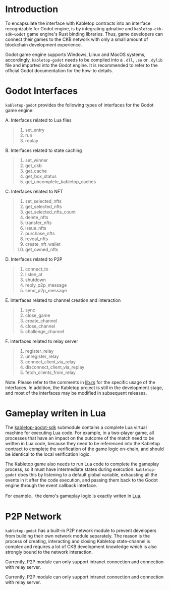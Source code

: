 # Introduction

To encapsulate the interface with Kabletop contracts into an interface recognizable for Godot engine, is by integrating gdnative and `kabletop-ckb-sdk—Godot` game engine's Rust binding libraries. Thus, game developers can connect their games to the CKB network with only a small amount of blockchain development experience.

Godot game engine supports Windows, Linux and MacOS systems, accordingly, `kabletop-godot` needs to be compiled into a `.dll`, `.so` or `.dylib` file and imported into the Godot engine. It is recommended to refer to the official Godot documentation for the how-to details.


# Godot Interfaces

`kabletop-godot` provides the following types of interfaces for the Godot game engine:

A. Interfaces related to Lua files
> 1. set_entry
> 2. run
> 3. replay

B. Interfaces related to state caching
> 1. set_winner
> 2. get_ckb
> 3. get_cache
> 4. get_box_status
> 5. get_uncomplete_kabletop_caches

C. Interfaces related to NFT
> 1. set_selected_nfts
> 2. get_selected_nfts
> 3. get_selected_nfts_count
> 4. delete_nfts
> 5. transfer_nfts
> 6. issue_nfts
> 7. purchase_nfts
> 8. reveal_nfts
> 9. create_nft_wallet
> 10. get_owned_nfts

D. Interfaces related to P2P
> 1. connect_to
> 2. listen_at
> 3. shutdown
> 5. reply_p2p_message
> 6. send_p2p_message

E. Interfaces related to channel creation and interaction
> 1. sync
> 2. close_game
> 3. create_channel
> 4. close_channel
> 5. challenge_channel

F. Interfaces related to relay server
> 1. register_relay
> 2. unregister_relay
> 3. connect_client_via_relay
> 4. disconnect_client_via_replay
> 5. fetch_clients_from_relay

Note: Please refer to the comments in [lib.rs](https://github.com/ashuralyk/kabletop-godot/blob/master/src/lib.rs) for the specific usage of the interfaces. In addition, the Kabletop project is still in the development stage, and most of the interfaces may be modified in subsequent releases.

# Gameplay writen in Lua

The [kabletop-godot-sdk](https://github.com/ashuralyk/kabletop-godot/tree/master/kabletop-godot-sdk) submodule contains a complete Lua virtual machine for executing Lua code. For example, in a two-player game, all processes that have an impact on the outcome of the match need to be written in Lua code, because they need to be referenced into the Kabletop contract to complete the verification of the game logic on-chain, and should be identical to the local verification logic.

The Kabletop game also needs to run Lua code to complete the gameplay process, so it must have intermediate states during execution. `kabletop-godot` does this by listening to a default global variable, exhausting all the events in it after the code execution, and passing them back to the Godot engine through the event callback interface.

For example，the demo's gameplay logic is exactly writen in [Lua](https://github.com/ashuralyk/kabletop-demo/tree/master/lua).

# P2P Network

`kabletop-godot` has a built-in P2P network module to prevent developers from building their own network module separately. The reason is the process of creating, interacting and closing Kabletop state-channel is complex and requires a lot of CKB development knowledge which is also strongly bound to the network interaction.

Currently, P2P module can only support intranet connection and connection with relay server.


Currently, P2P module can only support intranet connection and connection with relay server.